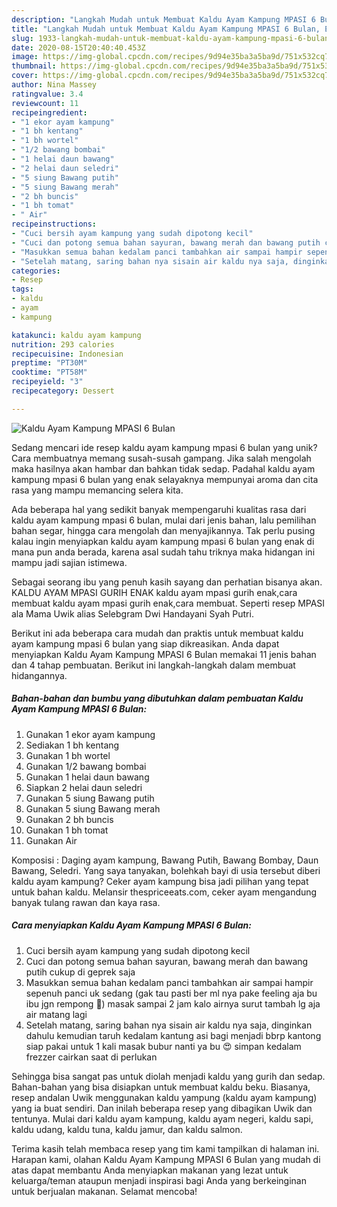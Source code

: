 ```yaml
---
description: "Langkah Mudah untuk Membuat Kaldu Ayam Kampung MPASI 6 Bulan, Enak Banget"
title: "Langkah Mudah untuk Membuat Kaldu Ayam Kampung MPASI 6 Bulan, Enak Banget"
slug: 1933-langkah-mudah-untuk-membuat-kaldu-ayam-kampung-mpasi-6-bulan-enak-banget
date: 2020-08-15T20:40:40.453Z
image: https://img-global.cpcdn.com/recipes/9d94e35ba3a5ba9d/751x532cq70/kaldu-ayam-kampung-mpasi-6-bulan-foto-resep-utama.jpg
thumbnail: https://img-global.cpcdn.com/recipes/9d94e35ba3a5ba9d/751x532cq70/kaldu-ayam-kampung-mpasi-6-bulan-foto-resep-utama.jpg
cover: https://img-global.cpcdn.com/recipes/9d94e35ba3a5ba9d/751x532cq70/kaldu-ayam-kampung-mpasi-6-bulan-foto-resep-utama.jpg
author: Nina Massey
ratingvalue: 3.4
reviewcount: 11
recipeingredient:
- "1 ekor ayam kampung"
- "1 bh kentang"
- "1 bh wortel"
- "1/2 bawang bombai"
- "1 helai daun bawang"
- "2 helai daun seledri"
- "5 siung Bawang putih"
- "5 siung Bawang merah"
- "2 bh buncis"
- "1 bh tomat"
- " Air"
recipeinstructions:
- "Cuci bersih ayam kampung yang sudah dipotong kecil"
- "Cuci dan potong semua bahan sayuran, bawang merah dan bawang putih cukup di geprek saja"
- "Masukkan semua bahan kedalam panci tambahkan air sampai hampir sepenuh panci uk sedang (gak tau pasti ber ml nya pake feeling aja bu ibu jgn rempong 🤪) masak sampai 2 jam kalo airnya surut tambah lg aja air matang lagi"
- "Setelah matang, saring bahan nya sisain air kaldu nya saja, dinginkan dahulu kemudian taruh kedalam kantung asi bagi menjadi bbrp kantong siap pakai untuk 1 kali masak bubur nanti ya bu 😍 simpan kedalam frezzer cairkan saat di perlukan"
categories:
- Resep
tags:
- kaldu
- ayam
- kampung

katakunci: kaldu ayam kampung 
nutrition: 293 calories
recipecuisine: Indonesian
preptime: "PT30M"
cooktime: "PT58M"
recipeyield: "3"
recipecategory: Dessert

---
```



![Kaldu Ayam Kampung MPASI 6 Bulan](https://img-global.cpcdn.com/recipes/9d94e35ba3a5ba9d/751x532cq70/kaldu-ayam-kampung-mpasi-6-bulan-foto-resep-utama.jpg)

Sedang mencari ide resep kaldu ayam kampung mpasi 6 bulan yang unik? Cara membuatnya memang susah-susah gampang. Jika salah mengolah maka hasilnya akan hambar dan bahkan tidak sedap. Padahal kaldu ayam kampung mpasi 6 bulan yang enak selayaknya mempunyai aroma dan cita rasa yang mampu memancing selera kita.

Ada beberapa hal yang sedikit banyak mempengaruhi kualitas rasa dari kaldu ayam kampung mpasi 6 bulan, mulai dari jenis bahan, lalu pemilihan bahan segar, hingga cara mengolah dan menyajikannya. Tak perlu pusing kalau ingin menyiapkan kaldu ayam kampung mpasi 6 bulan yang enak di mana pun anda berada, karena asal sudah tahu triknya maka hidangan ini mampu jadi sajian istimewa.

Sebagai seorang ibu yang penuh kasih sayang dan perhatian bisanya akan. KALDU AYAM MPASI GURIH ENAK kaldu ayam mpasi gurih enak,cara membuat kaldu ayam mpasi gurih enak,cara membuat. Seperti resep MPASI ala Mama Uwik alias Selebgram Dwi Handayani Syah Putri.


Berikut ini ada beberapa cara mudah dan praktis untuk membuat kaldu ayam kampung mpasi 6 bulan yang siap dikreasikan. Anda dapat menyiapkan Kaldu Ayam Kampung MPASI 6 Bulan memakai 11 jenis bahan dan 4 tahap pembuatan. Berikut ini langkah-langkah dalam membuat hidangannya.

<!--inarticleads1-->

##### Bahan-bahan dan bumbu yang dibutuhkan dalam pembuatan Kaldu Ayam Kampung MPASI 6 Bulan:

1. Gunakan 1 ekor ayam kampung
1. Sediakan 1 bh kentang
1. Gunakan 1 bh wortel
1. Gunakan 1/2 bawang bombai
1. Gunakan 1 helai daun bawang
1. Siapkan 2 helai daun seledri
1. Gunakan 5 siung Bawang putih
1. Gunakan 5 siung Bawang merah
1. Gunakan 2 bh buncis
1. Gunakan 1 bh tomat
1. Gunakan  Air


Komposisi : Daging ayam kampung, Bawang Putih, Bawang Bombay, Daun Bawang, Seledri. Yang saya tanyakan, bolehkah bayi di usia tersebut diberi kaldu ayam kampung? Ceker ayam kampung bisa jadi pilihan yang tepat untuk bahan kaldu. Melansir thespriceeats.com, ceker ayam mengandung banyak tulang rawan dan kaya rasa. 

<!--inarticleads2-->

##### Cara menyiapkan Kaldu Ayam Kampung MPASI 6 Bulan:

1. Cuci bersih ayam kampung yang sudah dipotong kecil
1. Cuci dan potong semua bahan sayuran, bawang merah dan bawang putih cukup di geprek saja
1. Masukkan semua bahan kedalam panci tambahkan air sampai hampir sepenuh panci uk sedang (gak tau pasti ber ml nya pake feeling aja bu ibu jgn rempong 🤪) masak sampai 2 jam kalo airnya surut tambah lg aja air matang lagi
1. Setelah matang, saring bahan nya sisain air kaldu nya saja, dinginkan dahulu kemudian taruh kedalam kantung asi bagi menjadi bbrp kantong siap pakai untuk 1 kali masak bubur nanti ya bu 😍 simpan kedalam frezzer cairkan saat di perlukan


Sehingga bisa sangat pas untuk diolah menjadi kaldu yang gurih dan sedap. Bahan-bahan yang bisa disiapkan untuk membuat kaldu beku. Biasanya, resep andalan Uwik menggunakan kaldu yampung (kaldu ayam kampung) yang ia buat sendiri. Dan inilah beberapa resep yang dibagikan Uwik dan tentunya. Mulai dari kaldu ayam kampung, kaldu ayam negeri, kaldu sapi, kaldu udang, kaldu tuna, kaldu jamur, dan kaldu salmon. 

Terima kasih telah membaca resep yang tim kami tampilkan di halaman ini. Harapan kami, olahan Kaldu Ayam Kampung MPASI 6 Bulan yang mudah di atas dapat membantu Anda menyiapkan makanan yang lezat untuk keluarga/teman ataupun menjadi inspirasi bagi Anda yang berkeinginan untuk berjualan makanan. Selamat mencoba!
